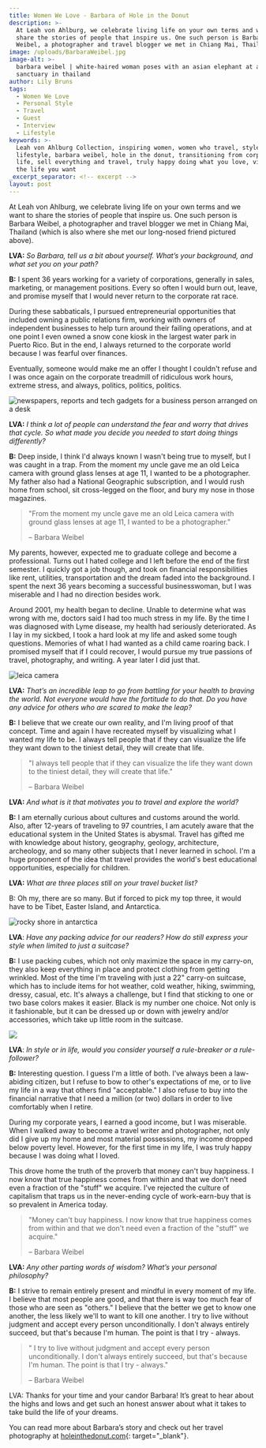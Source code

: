 ```yaml
---
title: Women We Love - Barbara of Hole in the Donut
description: >-
  At Leah von Ahlburg, we celebrate living life on your own terms and we want to
  share the stories of people that inspire us. One such person is Barbara
  Weibel, a photographer and travel blogger we met in Chiang Mai, Thailand.
image: /uploads/BarbaraWeibel.jpg
image-alt: >-
  barbara weibel | white-haired woman poses with an asian elephant at a
  sanctuary in thailand
author: Lily Bruns
tags:
  - Women We Love
  - Personal Style
  - Travel
  - Guest
  - Interview
  - Lifestyle
keywords: >-
  Leah von Ahlburg Collection, inspiring women, women who travel, style and
  lifestyle, barbara weibel, hole in the donut, transitioning from corporate
  life, sell everything and travel, truly happy doing what you love, visualize
  the life you want
_excerpt_separator: <!-- excerpt -->
layout: post
---
```


At Leah von Ahlburg, we celebrate living life on your own terms and we want to share the stories of people that inspire us. One such person is Barbara Weibel, a photographer and travel blogger we met in Chiang Mai, Thailand (which is also where she met our long-nosed friend pictured above).

**LVA:** *So Barbara, tell us a bit about yourself. What’s your background, and what set you on your path?*

**B:** I spent 36 years working for a variety of corporations, generally in sales, marketing, or management positions. Every so often I would burn out, leave, and promise myself that I would never return to the corporate rat race.

During these sabbaticals, I pursued entrepreneurial opportunities that included owning a public relations firm, working with owners of independent businesses to help turn around their failing operations, and at one point I even owned a snow cone kiosk in the largest water park in Puerto Rico. But in the end, I always returned to the corporate world because I was fearful over finances.

Eventually, someone would make me an offer I thought I couldn't refuse and I was once again on the corporate treadmill of ridiculous work hours, extreme stress, and always, politics, politics, politics.

![newspapers, reports and tech gadgets for a business person arranged on a desk](/uploads/business.jpeg "Barbara was a successful business woman, but was unhappy in the corporate world.")

**LVA:** *I think a lot of people can understand the fear and worry that drives that cycle. So what made you decide you needed to start doing things differently?*

**B:** Deep inside, I think I'd always known I wasn't being true to myself, but I was caught in a trap. From the moment my uncle gave me an old Leica camera with ground glass lenses at age 11, I wanted to be a photographer. My father also had a National Geographic subscription, and I would rush home from school, sit cross-legged on the floor, and bury my nose in those magazines.

> "From the moment my uncle gave me an old Leica camera with ground glass lenses at age 11, I wanted to be a photographer."
>
>
> – Barbara Weibel

My parents, however, expected me to graduate college and become a professional. Turns out I hated college and I left before the end of the first semester. I quickly got a job though, and took on financial responsibilities like rent, utilities, transportation and the dream faded into the background. I spent the next 36 years becoming a successful businesswoman, but I was miserable and I had no direction besides work.

Around 2001, my health began to decline. Unable to determine what was wrong with me, doctors said I had too much stress in my life. By the time I was diagnosed with Lyme disease, my health had seriously deteriorated. As I lay in my sickbed, I took a hard look at my life and asked some tough questions. Memories of what I had wanted as a child came roaring back. I promised myself that if I could recover, I would pursue my true passions of travel, photography, and writing. A year later I did just that.

![leica camera](/uploads/leica.jpeg "Barbara's first camera was a Leica like this one.")

**LVA:** *That’s an incredible leap to go from battling for your health to braving the world. Not everyone would have the fortitude to do that. Do you have any advice for others who are scared to make the leap?*

**B:** I believe that we create our own reality, and I'm living proof of that concept. Time and again I have recreated myself by visualizing what I wanted my life to be. I always tell people that if they can visualize the life they want down to the tiniest detail, they will create that life.

> "I always tell people that if they can visualize the life they want down to the tiniest detail, they will create that life."
>
>
> – Barbara Weibel

**LVA:** *And what is it that motivates you to travel and explore the world?*

**B:** I am eternally curious about cultures and customs around the world. Also, after 12-years of traveling to 97 countries, I am acutely aware that the educational system in the United States is abysmal. Travel has gifted me with knowledge about history, geography, geology, architecture, archeology, and so many other subjects that I never learned in school. I'm a huge proponent of the idea that travel provides the world's best educational opportunities, especially for children.

**LVA:** *What are three places still on your travel bucket list?*

B: Oh my, there are so many. But if forced to pick my top three, it would have to be Tibet, Easter Island, and Antarctica.

![rocky shore in antarctica](/uploads/antarctica.jpeg "Antarctica, one of the few places Barbara has yet to travel to.")

**LVA**: *Have any packing advice for our readers? How do still express your style when limited to just a suitcase?*

**B:** I use packing cubes, which not only maximize the space in my carry-on, they also keep everything in place and protect clothing from getting wrinkled. Most of the time I'm traveling with just a 22" carry-on suitcase, which has to include items for hot weather, cold weather, hiking, swimming, dressy, casual, etc. It's always a challenge, but I find that sticking to one or two base colors makes it easier. Black is my number one choice. Not only is it fashionable, but it can be dressed up or down with jewelry and/or accessories, which take up little room in the suitcase.

![](/uploads/packing.jpeg)

**LVA**: *In style or in life, would you consider yourself a rule-breaker or a rule-follower?*

**B:** Interesting question. I guess I'm a little of both. I’ve always been a law-abiding citizen, but I refuse to bow to other's expectations of me, or to live my life in a way that others find "acceptable." I also refuse to buy into the financial narrative that I need a million (or two) dollars in order to live comfortably when I retire.

During my corporate years, I earned a good income, but I was miserable. When I walked away to become a travel writer and photographer, not only did I give up my home and most material possessions, my income dropped below poverty level. However, for the first time in my life, I was truly happy because I was doing what I loved.

This drove home the truth of the proverb that money can't buy happiness. I now know that true happiness comes from within and that we don't need even a fraction of the "stuff" we acquire. I've rejected the culture of capitalism that traps us in the never-ending cycle of work-earn-buy that is so prevalent in America today.

> "Money can't buy happiness. I now know that true happiness comes from within and that we don't need even a fraction of the "stuff" we acquire."
>
>
> – Barbara Weibel

**LVA:** *Any other parting words of wisdom? What’s your personal philosophy?*

**B:** I strive to remain entirely present and mindful in every moment of my life. I believe that most people are good, and that there is way too much fear of those who are seen as "others." I believe that the better we get to know one another, the less likely we'll to want to kill one another. I try to live without judgment and accept every person unconditionally. I don't always entirely succeed, but that's because I'm human. The point is that I try - always.

> " I try to live without judgment and accept every person unconditionally. I don't always entirely succeed, but that's because I'm human. The point is that I try - always."
>
>
> – Barbara Weibel

LVA: Thanks for your time and your candor Barbara! It’s great to hear about the highs and lows and get such an honest answer about what it takes to take build the life of your dreams.

You can read more about Barbara’s story and check out her travel photography at [holeinthedonut.com](https://holeinthedonut.com/){: target="_blank"}.